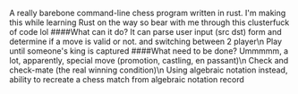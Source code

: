 A really barebone command-line chess program written in rust. I'm making this while learning Rust on the way so bear with me through this clusterfuck of code lol
####What can it do?
It can parse user input (src dst) form and determine if a move is valid or not. and switching between 2 player\n
Play until someone's king is captured
####What need to be done?
Ummmmm, a lot, apparently, special move (promotion, castling, en passant)\n
Check and check-mate (the real winning condition)\n
Using algebraic notation instead, ability to recreate a chess match from algebraic notation record
